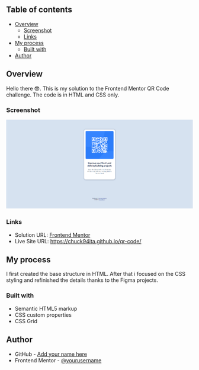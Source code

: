 ## Table of contents

- [Overview](#overview)
  - [Screenshot](#screenshot)
  - [Links](#links)
- [My process](#my-process)
  - [Built with](#built-with)
- [Author](#author)

## Overview

Hello there 😎.
This is my solution to the Frontend Mentor QR Code challenge.
The code is in HTML and CSS only.

### Screenshot

![](images/Screenshot.png)

### Links

- Solution URL: [Frontend Mentor](https://www.frontendmentor.io/solutions/css-and-html-solution-using-grid-layout-axlQcFXORG)
- Live Site URL: https://chuck94ita.github.io/qr-code/

## My process

I first created the base structure in HTML.
After that i focused on the CSS styling and refinished the details thanks to the Figma projects.

### Built with

- Semantic HTML5 markup
- CSS custom properties
- CSS Grid

## Author

- GitHub - [Add your name here](https://github.com/Chuck94ita)
- Frontend Mentor - [@yourusername](https://www.frontendmentor.io/profile/Chuck94ita)
